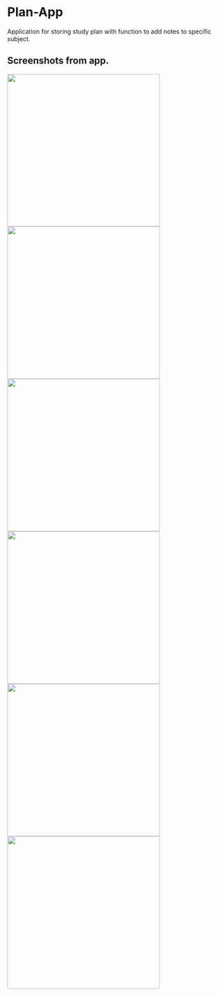 # Plan-App
Application for storing study plan with function to add notes to specific subject.


## Screenshots from app.  
<img src="/screenshots/1.jpg" width="350"> <img src="/screenshots/2.jpg" width="350"> <img src="/screenshots/3.jpg" width="350"> 
<img src="/screenshots/4.jpg" width="350"> <img src="/screenshots/5.jpg" width="350"> <img src="/screenshots/6.jpg" width="350"> 

